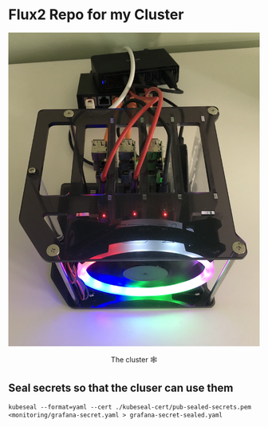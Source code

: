 # Flux2 Repo for my Cluster

![Overview](Cluster.JPG)
<p style="text-align: center;">The cluster 🕸</p>

## Seal secrets so that the cluser can use them

```
kubeseal --format=yaml --cert ./kubeseal-cert/pub-sealed-secrets.pem <monitoring/grafana-secret.yaml > grafana-secret-sealed.yaml
```